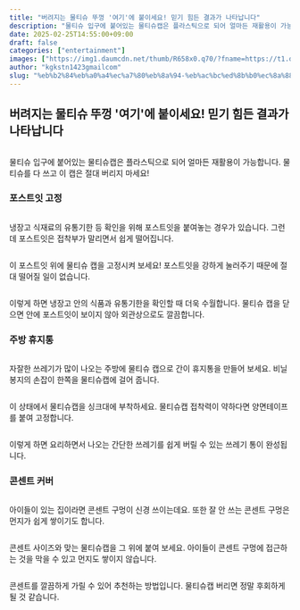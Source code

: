 ```yaml
---
title: "버려지는 물티슈 뚜껑 '여기'에 붙이세요! 믿기 힘든 결과가 나타납니다"
description: "물티슈 입구에 붙어있는 물티슈캡은 플라스틱으로 되어 얼마든 재활용이 가능합니다. 물티슈를 다 쓰고 이 캡은 절대 버리지 마세요!"
date: 2025-02-25T14:55:00+09:00
draft: false
categories: ["entertainment"]
images: ["https://img1.daumcdn.net/thumb/R658x0.q70/?fname=https://t1.daumcdn.net/news/202502/26/tenbody/20250226160002606mnho.png", "https://img3.daumcdn.net/thumb/R658x0.q70/?fname=https://t1.daumcdn.net/news/202502/26/tenbody/20250226160002876wqnk.jpg", "https://img4.daumcdn.net/thumb/R658x0.q70/?fname=https://t1.daumcdn.net/news/202502/26/tenbody/20250226160003079emdp.jpg", "https://img4.daumcdn.net/thumb/R658x0.q70/?fname=https://t1.daumcdn.net/news/202502/26/tenbody/20250226160003267lksq.jpg", "https://img3.daumcdn.net/thumb/R658x0.q70/?fname=https://t1.daumcdn.net/news/202502/26/tenbody/20250226160003456msxa.jpg"]
author: "kgkstn1423gmailcom"
slug: "%eb%b2%84%eb%a0%a4%ec%a7%80%eb%8a%94-%eb%ac%bc%ed%8b%b0%ec%8a%88-%eb%9a%9c%ea%bb%91-%ec%97%ac%ea%b8%b0%ec%97%90-%eb%b6%99%ec%9d%b4%ec%84%b8%ec%9a%94-%eb%af%bf%ea%b8%b0-%ed%9e%98%eb%93%a0"
---
```


<h2 >버려지는 물티슈 뚜껑 '여기'에 붙이세요! 믿기 힘든 결과가 나타납니다</h2> <figure ><img src="https://img1.daumcdn.net/thumb/R658x0.q70/?fname=https://t1.daumcdn.net/news/202502/26/tenbody/20250226160002606mnho.png" alt=""/></figure> <p>물티슈 입구에 붙어있는 물티슈캡은 플라스틱으로 되어 얼마든 재활용이 가능합니다. 물티슈를 다 쓰고 이 캡은 절대 버리지 마세요!</p> <h3 >포스트잇 고정</h3> <figure ><img src="https://img3.daumcdn.net/thumb/R658x0.q70/?fname=https://t1.daumcdn.net/news/202502/26/tenbody/20250226160002876wqnk.jpg" alt=""/></figure> <p>냉장고 식재료의 유통기한 등 확인을 위해 포스트잇을 붙여놓는 경우가 있습니다. 그런데 포스트잇은 접착부가 말리면서 쉽게 떨어집니다.</p> <figure ><img src="https://img4.daumcdn.net/thumb/R658x0.q70/?fname=https://t1.daumcdn.net/news/202502/26/tenbody/20250226160003079emdp.jpg" alt=""/></figure> <p>이 포스트잇 위에 물티슈 캡을 고정시켜 보세요! 포스트잇을 강하게 눌러주기 때문에 절대 떨어질 일이 없습니다.</p> <figure ><img src="https://img4.daumcdn.net/thumb/R658x0.q70/?fname=https://t1.daumcdn.net/news/202502/26/tenbody/20250226160003267lksq.jpg" alt=""/></figure> <p>이렇게 하면 냉장고 안의 식품과 유통기한을 확인할 때 더욱 수월합니다. 물티슈 캡을 닫으면 안에 포스트잇이 보이지 않아 외관상으로도 깔끔합니다.</p> <h3 >주방 휴지통</h3> <figure ><img src="https://img3.daumcdn.net/thumb/R658x0.q70/?fname=https://t1.daumcdn.net/news/202502/26/tenbody/20250226160003456msxa.jpg" alt=""/></figure> <p>자잘한 쓰레기가 많이 나오는 주방에 물티슈 캡으로 간이 휴지통을 만들어 보세요. 비닐봉지의 손잡이 한쪽을 물티슈캡에 걸어 줍니다.</p> <figure ><img src="https://img1.daumcdn.net/thumb/R658x0.q70/?fname=https://t1.daumcdn.net/news/202502/26/tenbody/20250226160003681ubth.jpg" alt=""/></figure> <p>이 상태에서 물티슈캡을 싱크대에 부착하세요. 물티슈캡 접착력이 약하다면 양면테이프를 붙여 고정합니다.</p> <figure ><img src="https://img3.daumcdn.net/thumb/R658x0.q70/?fname=https://t1.daumcdn.net/news/202502/26/tenbody/20250226160003948gbyg.jpg" alt=""/></figure> <p>이렇게 하면 요리하면서 나오는 간단한 쓰레기를 쉽게 버릴 수 있는 쓰레기 통이 완성됩니다.</p> <h3 >콘센트 커버</h3> <figure ><img src="https://img4.daumcdn.net/thumb/R658x0.q70/?fname=https://t1.daumcdn.net/news/202502/26/tenbody/20250226160004148dfhz.jpg" alt=""/></figure> <p>아이들이 있는 집이라면 콘센트 구멍이 신경 쓰이는데요. 또한 잘 안 쓰는 콘센트 구멍은 먼지가 쉽게 쌓이기도 합니다.</p> <figure ><img src="https://img4.daumcdn.net/thumb/R658x0.q70/?fname=https://t1.daumcdn.net/news/202502/26/tenbody/20250226160004653ejbk.jpg" alt=""/></figure> <p>콘센트 사이즈와 맞는 물티슈캡을 그 위에 붙여 보세요. 아이들이 콘센트 구멍에 접근하는 것을 막을 수 있고 먼지도 쌓이지 않습니다.</p> <figure ><img src="https://img4.daumcdn.net/thumb/R658x0.q70/?fname=https://t1.daumcdn.net/news/202502/26/tenbody/20250226160004957paut.jpg" alt=""/></figure> <p>콘센트를 깔끔하게 가릴 수 있어 추천하는 방법입니다. 물티슈캡 버리면 정말 후회하게 될 것 같습니다.</p>